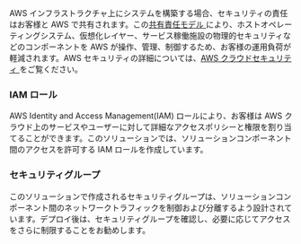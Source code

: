 AWS インフラストラクチャ上にシステムを構築する場合、セキュリティの責任はお客様と AWS で共有されます。この[共有責任モデル ](https://aws.amazon.com/compliance/shared-responsibility-model/) により、ホストオペレーティングシステム、仮想化レイヤー、サービス稼働施設の物理的セキュリティなどのコンポーネントを AWS が操作、管理、制御するため、お客様の運用負荷が軽減されます。AWS セキュリティの詳細については、[AWS クラウドセキュリティ ](http://aws.amazon.com/security/) をご覧ください。

### IAM ロール

AWS Identity and Access Management(IAM) ロールにより、お客様は AWS クラウド上のサービスやユーザーに対して詳細なアクセスポリシーと権限を割り当てることができます。このソリューションでは、ソリューションコンポーネント間のアクセスを許可する IAM ロールを作成しています。

### セキュリティグループ

このソリューションで作成されるセキュリティグループは、ソリューションコンポーネント間のネットワークトラフィックを制御および分離するよう設計されています。デプロイ後は、セキュリティグループを確認し、必要に応じてアクセスをさらに制限することをお勧めします。

